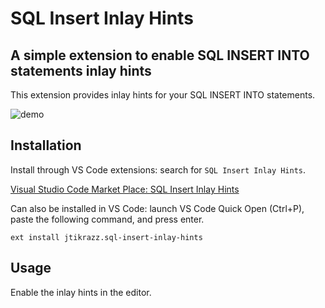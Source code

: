 # SQL Insert Inlay Hints

## A simple extension to enable SQL INSERT INTO statements inlay hints

This extension provides inlay hints for your SQL INSERT INTO statements.

![demo](https://github.com/jtikrazz/sql-insert-inlay-hints/blob/main/demo.gif?raw=true)

## Installation

Install through VS Code extensions: search for `SQL Insert Inlay Hints`.

[Visual Studio Code Market Place: SQL Insert Inlay Hints](https://marketplace.visualstudio.com/items?itemName=jtikrazz.sql-insert-inlay-hints)

Can also be installed in VS Code: launch VS Code Quick Open (Ctrl+P), paste the following command, and press enter.

```
ext install jtikrazz.sql-insert-inlay-hints
```

## Usage

Enable the inlay hints in the editor.
